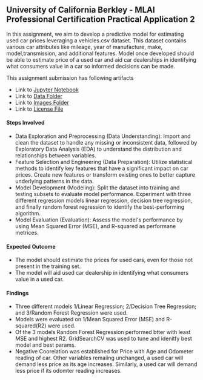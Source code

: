 ## University of California Berkley - MLAI Professional Certification Practical Application 2 

In this assignment, we aim to develop a predictive model for estimating used car prices leveraging a vehicles.csv dataset. This dataset contains various car attributes like mileage, year of manufacture, make, model,transmission, and additional features. Model once developed should be able to estimate price of a used car and aid car dealerships in identifying what consumers value in a car so informed decisions can be made.

This assignment submission has following artifacts
* Link to [Jupyter Notebook](practical_application_2.ipynb)
* Link to [Data Folder](data/)
* Link to [Images Folder](images/)
* Link to [License File](LICENSE.md)


#### Steps Involved
* Data Exploration and Preprocessing (Data Understanding): Import and clean the dataset to handle any missing or inconsistent data, followed by Exploratory Data Analysis (EDA) to understand the distribution and relationships between variables. 
* Feature Selection and Engineering (Data Preparation): Utilize statistical methods  to identify key features that have a significant impact on car prices. Create new features or transform existing ones to better capture underlying patterns in the data.
* Model Development (Modeling): Split the dataset into training and testing subsets to evaluate model performance. Experiment with three different regression models linear regression, decision tree regression, and finally random forest regression to identify the best-performing algorithm.
* Model Evaluation (Evaluation): Assess the model's performance by using Mean Squared Error (MSE), and R-squared as performane metrices.

#### Expected Outcome
* The model should estimate the prices for used cars, even for those not present in the training set. 
* The model will aid used car dealership in identifying what consumers value in a used car.

#### Findings
* Three different models 1/Linear Regression; 2/Decision Tree Regression; and 3/Random Forest Regression were used.
* Models were evaluated on 1/Mean Squared Error (MSE) and R-squared(R2) were used.
* Of the 3 models Random Forest Regression performed btter with least MSE and highest R2. GridSearchCV was used to tune and idenitfy best model and best params. 
* Negative Coorelation was established for Price with Age and Odometer reading of car. Other variables remaiing unchanged, a used car will demand less price as its age increases. Similarly, a used car will demand less price if its odomter reading increases.